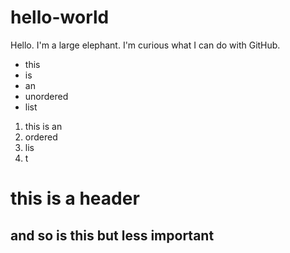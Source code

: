 # hello-world

Hello. I'm a large elephant. I'm curious what I can do with GitHub.
- this
- is 
- an
- unordered
- list

1. this is an
2. ordered
3. lis
4. t

# this is a header
## and so is this but less important
